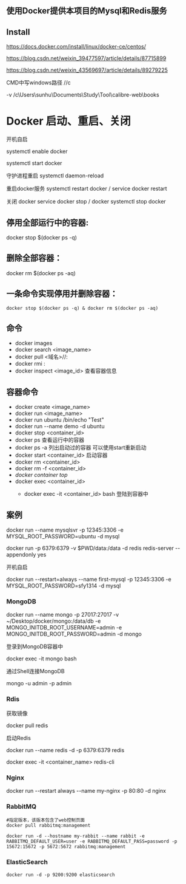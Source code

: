 ## 使用Docker提供本项目的Mysql和Redis服务

## Install
https://docs.docker.com/install/linux/docker-ce/centos/

https://blog.csdn.net/weixin_39477597/article/details/87715899

https://blog.csdn.net/weixin_43569697/article/details/89279225

CMD中写windows路径  //c

-v /c\Users\sunhu\Documents\Study\Tool\calibre-web\books

# Docker 启动、重启、关闭
开机自启

systemctl enable docker

systemctl start docker

守护进程重启
systemctl daemon-reload

重启docker服务
systemctl restart docker  /  service docker restart

关闭
docker service docker stop / docker systemctl stop docker



## 停用全部运行中的容器:

docker stop $(docker ps -q)

## 删除全部容器：

docker rm $(docker ps -aq)

## 一条命令实现停用并删除容器：

```
docker stop $(docker ps -q) & docker rm $(docker ps -aq)
```


## 命令
- docker images
- docker search <image_name>
- docker pull <域名>/<namespace>/<repo>:<tag>
- docker rmi  <image>:<tag>
- docker inspect <image_id> 查看容器信息

## 容器命令
- docker create <image_name>
- docker run <image_name>
- docker run ubuntu /bin/echo "Test"
- docker run --name demo -d ubuntu
- docker stop <container_id>
- docker ps 查看运行中的容器
- docker ps -a 列出启动过的容器 可以使用start重新启动
- docker start <container_id> 启动容器
- docker rm <container_id>
- docker rm -f <container_id>
-  *docker container top <container>*
- docker exec <options> <container_id> <command>
  - docker exec -it <container_id> bash 登陆到容器中

## 案例
docker run --name mysqlsvr -p 12345:3306 -e MYSQL_ROOT_PASSWORD=ubuntu -d mysql

docker run -p 6379:6379 -v $PWD/data:/data -d redis redis-server --appendonly yes

开机自启

docker run --restart=always --name first-mysql -p 12345:3306 -e MYSQL_ROOT_PASSWORD=sfy1314 -d mysql



### MongoDB

docker run --name mongo -p 27017:27017 -v ~/Desktop/docker/mongo:/data/db -e MONGO_INITDB_ROOT_USERNAME=admin -e MONGO_INITDB_ROOT_PASSWORD=admin -d mongo

登录到MongoDB容器中

docker exec -it mongo  bash

通过Shell连接MongoDB

mongo -u admin -p admin

### Rdis

获取镜像

docker pull redis

启动Redis

docker run --name redis -d -p 6379:6379 redis



docker exec -it <container_name> redis-cli

### Nginx

 docker run --restart always --name my-nginx -p 80:80 -d nginx

### RabbitMQ

```
#指定版本，该版本包含了web控制页面
docker pull rabbitmq:management
```

```
docker run -d --hostname my-rabbit --name rabbit -e RABBITMQ_DEFAULT_USER=user -e RABBITMQ_DEFAULT_PASS=password -p 15672:15672 -p 5672:5672 rabbitmq:management
```

### ElasticSearch
```
docker run -d -p 9200:9200 elasticsearch
```